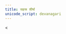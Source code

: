 ```yaml
---
title: सहस्र शीर्षा
unicode_script: devanagari
---
```


<<div class="js_include" url="/vedAH/Rk/shAkalam/saMhitA/10/090_sahasra-shIrShA/"  newLevelForH1="2" includeTitle="true"> </div>  

